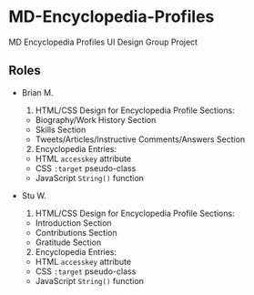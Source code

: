 # MD-Encyclopedia-Profiles
MD Encyclopedia Profiles UI Design Group Project 

## Roles
- Brian M. 
  1. HTML/CSS Design for Encyclopedia Profile Sections: 
    - Biography/Work History Section
    - Skills Section
    - Tweets/Articles/Instructive Comments/Answers Section
  
  2. Encyclopedia Entries: 
    - HTML `accesskey` attribute
    - CSS `:target` pseudo-class
    - JavaScript `String()` function

- Stu W. 
  1. HTML/CSS Design for Encyclopedia Profile Sections: 
    - Introduction Section
    - Contributions Section
    - Gratitude Section
  
  2. Encyclopedia Entries: 
    - HTML `accesskey` attribute
    - CSS `:target` pseudo-class
    - JavaScript `String()` function
